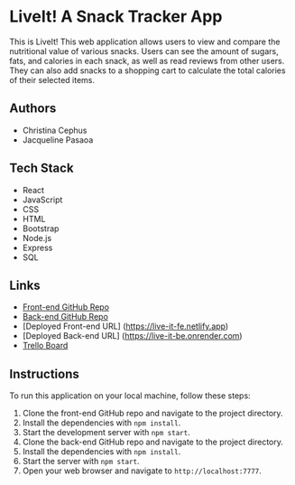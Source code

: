 # LiveIt! A Snack Tracker App

This is LiveIt! This web application allows users to view and compare the nutritional value of various snacks. Users can see the amount of sugars, fats, and calories in each snack, as well as read reviews from other users. They can also add snacks to a shopping cart to calculate the total calories of their selected items.

## Authors

- Christina Cephus
- Jacqueline Pasaoa

## Tech Stack

- React
- JavaScript
- CSS
- HTML
- Bootstrap
- Node.js
- Express
- SQL

## Links

- [Front-end GitHub Repo](https://github.com/jkpasaoa/liveIT-FE)
- [Back-end GitHub Repo](https://github.com/theCephusHasLanded/liveIT-BE)
- [Deployed Front-end URL] (https://live-it-fe.netlify.app)
- [Deployed Back-end URL] (https://live-it-be.onrender.com)
- [Trello Board](https://trello.com/b/xvZFasjG/snackalog-pasaoa-cephus)

## Instructions

To run this application on your local machine, follow these steps:

1. Clone the front-end GitHub repo and navigate to the project directory.
2. Install the dependencies with `npm install`.
3. Start the development server with `npm start`.
4. Clone the back-end GitHub repo and navigate to the project directory.
5. Install the dependencies with `npm install`.
6. Start the server with `npm start`.
7. Open your web browser and navigate to `http://localhost:7777`.


<!-- # Getting Started with Create React App

This project was bootstrapped with [Create React App](https://github.com/facebook/create-react-app).

## Available Scripts

In the project directory, you can run:

### `npm start`

Runs the app in the development mode.\
Open [http://localhost:3000](http://localhost:3000) to view it in your browser.

The page will reload when you make changes.\
You may also see any lint errors in the console.

### `npm test`

Launches the test runner in the interactive watch mode.\
See the section about [running tests](https://facebook.github.io/create-react-app/docs/running-tests) for more information.

### `npm run build`

Builds the app for production to the `build` folder.\
It correctly bundles React in production mode and optimizes the build for the best performance.

The build is minified and the filenames include the hashes.\
Your app is ready to be deployed!

See the section about [deployment](https://facebook.github.io/create-react-app/docs/deployment) for more information.

### `npm run eject`

**Note: this is a one-way operation. Once you `eject`, you can't go back!**

If you aren't satisfied with the build tool and configuration choices, you can `eject` at any time. This command will remove the single build dependency from your project.

Instead, it will copy all the configuration files and the transitive dependencies (webpack, Babel, ESLint, etc) right into your project so you have full control over them. All of the commands except `eject` will still work, but they will point to the copied scripts so you can tweak them. At this point you're on your own.

You don't have to ever use `eject`. The curated feature set is suitable for small and middle deployments, and you shouldn't feel obligated to use this feature. However we understand that this tool wouldn't be useful if you couldn't customize it when you are ready for it.

## Learn More

You can learn more in the [Create React App documentation](https://facebook.github.io/create-react-app/docs/getting-started).

To learn React, check out the [React documentation](https://reactjs.org/).

### Code Splitting

This section has moved here: [https://facebook.github.io/create-react-app/docs/code-splitting](https://facebook.github.io/create-react-app/docs/code-splitting)

### Analyzing the Bundle Size

This section has moved here: [https://facebook.github.io/create-react-app/docs/analyzing-the-bundle-size](https://facebook.github.io/create-react-app/docs/analyzing-the-bundle-size)

### Making a Progressive Web App

This section has moved here: [https://facebook.github.io/create-react-app/docs/making-a-progressive-web-app](https://facebook.github.io/create-react-app/docs/making-a-progressive-web-app)

### Advanced Configuration

This section has moved here: [https://facebook.github.io/create-react-app/docs/advanced-configuration](https://facebook.github.io/create-react-app/docs/advanced-configuration)

### Deployment

This section has moved here: [https://facebook.github.io/create-react-app/docs/deployment](https://facebook.github.io/create-react-app/docs/deployment)

### `npm run build` fails to minify

This section has moved here: [https://facebook.github.io/create-react-app/docs/troubleshooting#npm-run-build-fails-to-minify](https://facebook.github.io/create-react-app/docs/troubleshooting#npm-run-build-fails-to-minify)
# liveIT-FE -->
